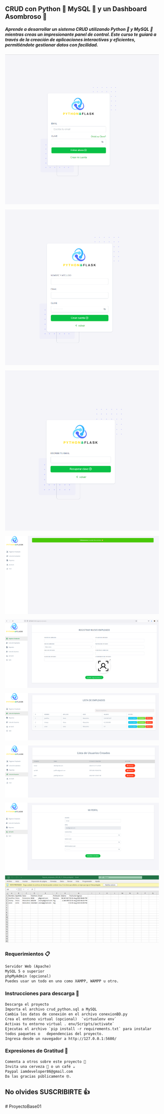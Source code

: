 ## CRUD con Python 🐍 MySQL 💾 y un Dashboard Asombroso 🚀

##### Aprende a desarrollar un sistema CRUD utilizando Python 🐍 y MySQL 💾 mientras creas un impresionante panel de control. Este curso te guiará a través de la creación de aplicaciones interactivas y eficientes, permitiéndote gestionar datos con facilidad.

![](https://raw.githubusercontent.com/urian121/imagenes-proyectos-github/master/Dashboard-python-login-urian-viera.png)

![](https://raw.githubusercontent.com/urian121/imagenes-proyectos-github/master/dashboard-python-crear-user-urian-viera.png)

![](https://raw.githubusercontent.com/urian121/imagenes-proyectos-github/master/dashboard-python-recuperar-clave-urian-viera.png)

![](https://raw.githubusercontent.com/urian121/imagenes-proyectos-github/master/dashborad-python-home-urian-viera.png)

![](https://raw.githubusercontent.com/urian121/imagenes-proyectos-github/master/dashboard-python-registrar-cliente-urian-viera.png)

![](https://raw.githubusercontent.com/urian121/imagenes-proyectos-github/master/dashboard-python-lista-empleados-urian-viera.png)

![](https://raw.githubusercontent.com/urian121/imagenes-proyectos-github/master/dashboard-python-lista-usuarios-urian-viera.png)

![](https://raw.githubusercontent.com/urian121/imagenes-proyectos-github/master/dashboard-python-editar-perfil-urian-viera.png)

![](https://raw.githubusercontent.com/urian121/imagenes-proyectos-github/master/dashboard-python-reporte-empleados-urian-viera.png)

### Requerimientos 📋

    Servidor Web (Apache)
    MySQL 5 o superior
    phpMyAdmin (opcional)
    Puedes usar un todo en uno como XAMPP, WAMPP u otro.

### Instrucciones para descarga 🔧

    Descarga el proyecto
    Importa el archivo crud_python.sql a MySQL
    Cambia los datos de conexión en el archivo conexionBD.py
    Crea el entono virtual (opcional)  `virtualenv env`
    Activas tu entorno virtual . env/Scripts/activate`
    Ejecutas el archivo `pip install -r requirements.txt` para instalar todos paquetes o   dependencias del proyecto.
    Ingresa desde un navegador a http://127.0.0.1:5600/

### Expresiones de Gratitud 🎁

    Comenta a otros sobre este proyecto 📢
    Invita una cerveza 🍺 o un café ☕
    Paypal iamdeveloper86@gmail.com
    Da las gracias públicamente 🤓.

## No olvides SUSCRIBIRTE 👍
#   P r o y e c t o B a s e 0 1 
 
 